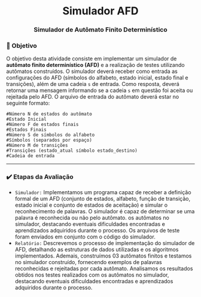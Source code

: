 <h1 align="center">Simulador AFD</h1>
<h3 align="center">Simulador de Autômato Finito Determinístico</h3>

### 🎯 Objetivo
O objetivo desta atividade consiste em implementar um simulador de **autômato finito determinístico (AFD)** e a realização de testes utilizando autômatos construídos. O simulador deverá receber como entrada as configurações do AFD 
(símbolos do alfabeto, estado inicial, estado final e transições), além de uma cadeia `s` de entrada. Como resposta, deverá retornar uma mensagem informando se a cadeia `s` em questão foi aceita ou rejeitada pelo AFD. 
O arquivo de entrada do autômato deverá estar no seguinte formato:

`#Número N de estados do autômato` \
`#Estado Inicial` \
`#Número F de estados finais` \
`#Estados Finais` \
`#Número S de símbolos do alfabeto` \
`#Símbolos (separados por espaço)` \
`#Número M de transições` \
`#Transições (estado_atual símbolo estado_destino)` \
`#Cadeia de entrada`

---
### ✔️ Etapas da Avaliação
- `Simulador:` Implementamos um programa capaz de receber a definição formal de um AFD (conjunto de estados, alfabeto, função de transição, estado inicial e conjunto de estados de aceitação) e simular o reconhecimento de palavras.
O simulador é capaz de determinar se uma palavra é reconhecida ou não pelo autômato. os autômatos no simulador, destacando eventuais dificuldades encontradas e aprendizados adquiridos durante o processo.
Os arquivos de teste foram enviados em conjunto com o código do simulador.
- `Relatório:` Descrevemos o processo de implementação do simulador de AFD, detalhando as estruturas de dados utilizadas e os algoritmos implementados. Ademais, construímos 03 autômatos finitos e testamos no simulador construído,
fornecendo exemplos de palavras reconhecidas e rejeitadas por cada autômato. Analisamos os resultados obtidos nos testes realizados com os autômatos no simulador, destacando eventuais dificuldades encontradas e aprendizados adquiridos durante o processo.
